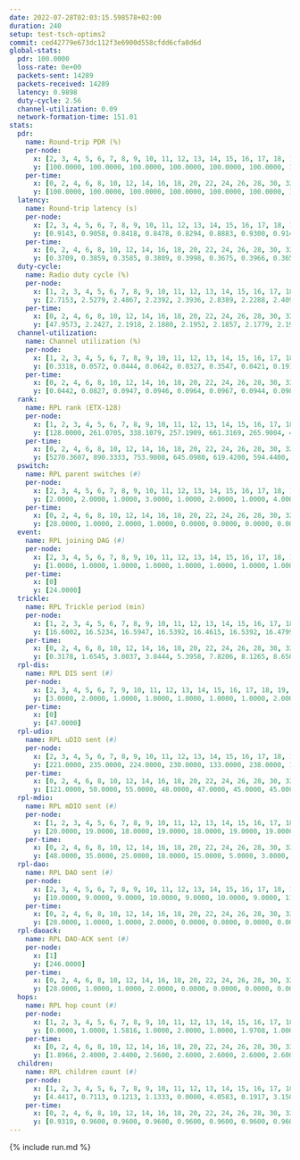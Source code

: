 ```yaml
---
date: 2022-07-28T02:03:15.598578+02:00
duration: 240
setup: test-tsch-optims2
commit: ced42779e673dc112f3e6900d558cfdd6cfa0d6d
global-stats:
  pdr: 100.0000
  loss-rate: 0e+00
  packets-sent: 14289
  packets-received: 14289
  latency: 0.9898
  duty-cycle: 2.56
  channel-utilization: 0.09
  network-formation-time: 151.01
stats:
  pdr:
    name: Round-trip PDR (%)
    per-node:
      x: [2, 3, 4, 5, 6, 7, 8, 9, 10, 11, 12, 13, 14, 15, 16, 17, 18, 19, 20, 21, 22, 23, 24, 25]
      y: [100.0000, 100.0000, 100.0000, 100.0000, 100.0000, 100.0000, 100.0000, 100.0000, 100.0000, 100.0000, 100.0000, 100.0000, 100.0000, 100.0000, 100.0000, 100.0000, 100.0000, 100.0000, 100.0000, 100.0000, 100.0000, 100.0000, 100.0000, 100.0000]
    per-time:
      x: [0, 2, 4, 6, 8, 10, 12, 14, 16, 18, 20, 22, 24, 26, 28, 30, 32, 34, 36, 38, 40, 42, 44, 46, 48, 50, 52, 54, 56, 58, 60, 62, 64, 66, 68, 70, 72, 74, 76, 78, 80, 82, 84, 86, 88, 90, 92, 94, 96, 98, 100, 102, 104, 106, 108, 110, 112, 114, 116, 118, 120, 122, 124, 126, 128, 130, 132, 134, 136, 138, 140, 142, 144, 146, 148, 150, 152, 154, 156, 158, 160, 162, 164, 166, 168, 170, 172, 174, 176, 178, 180, 182, 184, 186, 188, 190, 192, 194, 196, 198, 200, 202, 204, 206, 208, 210, 212, 214, 216, 218, 220, 222, 224, 226, 228, 230, 232, 234, 236, 238]
      y: [100.0000, 100.0000, 100.0000, 100.0000, 100.0000, 100.0000, 100.0000, 100.0000, 100.0000, 100.0000, 100.0000, 100.0000, 100.0000, 100.0000, 100.0000, 100.0000, 100.0000, 100.0000, 100.0000, 100.0000, 100.0000, 100.0000, 100.0000, 100.0000, 100.0000, 100.0000, 100.0000, 100.0000, 100.0000, 100.0000, 100.0000, 100.0000, 100.0000, 100.0000, 100.0000, 100.0000, 100.0000, 100.0000, 100.0000, 100.0000, 100.0000, 100.0000, 100.0000, 100.0000, 100.0000, 100.0000, 100.0000, 100.0000, 100.0000, 100.0000, 100.0000, 100.0000, 100.0000, 100.0000, 100.0000, 100.0000, 100.0000, 100.0000, 100.0000, 100.0000, 100.0000, 100.0000, 100.0000, 100.0000, 100.0000, 100.0000, 100.0000, 100.0000, 100.0000, 100.0000, 100.0000, 100.0000, 100.0000, 100.0000, 100.0000, 100.0000, 100.0000, 100.0000, 100.0000, 100.0000, 100.0000, 100.0000, 100.0000, 100.0000, 100.0000, 100.0000, 100.0000, 100.0000, 100.0000, 100.0000, 100.0000, 100.0000, 100.0000, 100.0000, 100.0000, 100.0000, 100.0000, 100.0000, 100.0000, 100.0000, 100.0000, 100.0000, 100.0000, 100.0000, 100.0000, 100.0000, 100.0000, 100.0000, 100.0000, 100.0000, 100.0000, 100.0000, 100.0000, 100.0000, 100.0000, 100.0000, 100.0000, 100.0000, 100.0000, 100.0000]
  latency:
    name: Round-trip latency (s)
    per-node:
      x: [2, 3, 4, 5, 6, 7, 8, 9, 10, 11, 12, 13, 14, 15, 16, 17, 18, 19, 20, 21, 22, 23, 24, 25]
      y: [0.9143, 0.9058, 0.8418, 0.8478, 0.8294, 0.8883, 0.9300, 0.9149, 0.9727, 0.9172, 0.9365, 0.9695, 0.9983, 0.9453, 0.9751, 1.0759, 1.0844, 0.9892, 1.1361, 1.0546, 1.0226, 1.1765, 1.2103, 1.2262]
    per-time:
      x: [0, 2, 4, 6, 8, 10, 12, 14, 16, 18, 20, 22, 24, 26, 28, 30, 32, 34, 36, 38, 40, 42, 44, 46, 48, 50, 52, 54, 56, 58, 60, 62, 64, 66, 68, 70, 72, 74, 76, 78, 80, 82, 84, 86, 88, 90, 92, 94, 96, 98, 100, 102, 104, 106, 108, 110, 112, 114, 116, 118, 120, 122, 124, 126, 128, 130, 132, 134, 136, 138, 140, 142, 144, 146, 148, 150, 152, 154, 156, 158, 160, 162, 164, 166, 168, 170, 172, 174, 176, 178, 180, 182, 184, 186, 188, 190, 192, 194, 196, 198, 200, 202, 204, 206, 208, 210, 212, 214, 216, 218, 220, 222, 224, 226, 228, 230, 232, 234, 236, 238]
      y: [0.3709, 0.3859, 0.3585, 0.3809, 0.3998, 0.3675, 0.3966, 0.3650, 0.3480, 0.3845, 0.3343, 0.3843, 0.3449, 0.3592, 0.3649, 0.3973, 0.3839, 0.3512, 0.3804, 0.3944, 0.3656, 0.3868, 0.3661, 0.3625, 0.5073, 0.4720, 0.3860, 0.3665, 0.4049, 0.3804, 0.8938, 0.6802, 0.4977, 0.4752, 0.3879, 0.4822, 1.1922, 1.1415, 0.9332, 0.7263, 0.5982, 0.5944, 1.1793, 1.3007, 1.2841, 1.2627, 0.8959, 0.8237, 1.1952, 1.2923, 1.2894, 1.2773, 1.3110, 1.2657, 1.2666, 1.3022, 1.3218, 1.2860, 1.2951, 1.3005, 1.3051, 1.2962, 1.2800, 1.3138, 1.3143, 1.2561, 1.2694, 1.2970, 1.3100, 1.2657, 1.2901, 1.2762, 1.2845, 1.2716, 1.2946, 1.3028, 1.2868, 1.2952, 1.2753, 1.3165, 1.2993, 1.2899, 1.3010, 1.3075, 1.2684, 1.2627, 1.2742, 1.2876, 1.2888, 1.2856, 1.2716, 1.2922, 1.2906, 1.2971, 1.2806, 1.2734, 1.2916, 1.2707, 1.3028, 1.2857, 1.2646, 1.2793, 1.2870, 1.2507, 1.2724, 1.2687, 1.2617, 1.2617, 1.2573, 1.2680, 1.2408, 1.2748, 1.2655, 1.2494, 1.2423, 1.2973, 1.2742, 1.2622, 1.2757, 1.2557]
  duty-cycle:
    name: Radio duty cycle (%)
    per-node:
      x: [1, 2, 3, 4, 5, 6, 7, 8, 9, 10, 11, 12, 13, 14, 15, 16, 17, 18, 19, 20, 21, 22, 23, 24, 25]
      y: [2.7153, 2.5279, 2.4867, 2.2392, 2.3936, 2.8389, 2.2288, 2.4099, 2.3709, 2.3270, 2.4288, 2.4729, 2.5050, 2.4778, 2.8835, 2.4406, 2.4975, 2.5851, 2.7743, 2.6249, 2.7417, 2.6962, 2.6797, 2.7912, 2.8560]
    per-time:
      x: [0, 2, 4, 6, 8, 10, 12, 14, 16, 18, 20, 22, 24, 26, 28, 30, 32, 34, 36, 38, 40, 42, 44, 46, 48, 50, 52, 54, 56, 58, 60, 62, 64, 66, 68, 70, 72, 74, 76, 78, 80, 82, 84, 86, 88, 90, 92, 94, 96, 98, 100, 102, 104, 106, 108, 110, 112, 114, 116, 118, 120, 122, 124, 126, 128, 130, 132, 134, 136, 138, 140, 142, 144, 146, 148, 150, 152, 154, 156, 158, 160, 162, 164, 166, 168, 170, 172, 174, 176, 178, 180, 182, 184, 186, 188, 190, 192, 194, 196, 198, 200, 202, 204, 206, 208, 210, 212, 214, 216, 218, 220, 222, 224, 226, 228, 230, 232, 234, 236, 238]
      y: [47.9573, 2.2427, 2.1918, 2.1880, 2.1952, 2.1857, 2.1779, 2.1947, 2.1968, 2.1686, 2.1890, 2.1728, 2.1780, 2.1656, 2.1928, 2.2042, 2.1841, 2.2148, 2.1698, 2.1659, 2.1698, 2.1696, 2.1868, 2.1909, 2.1685, 2.1761, 2.1862, 2.1847, 2.1679, 2.1707, 2.1708, 2.1767, 2.1771, 2.1832, 2.1753, 2.1810, 2.1818, 2.1841, 2.1705, 2.1752, 2.1845, 2.1826, 2.1183, 2.1793, 2.1639, 2.1935, 2.1811, 2.1686, 2.1884, 2.1739, 2.1854, 2.1815, 2.1773, 2.1759, 2.1723, 2.1673, 2.1648, 2.1900, 2.1734, 2.1691, 2.1849, 2.1782, 2.1915, 2.1663, 2.1839, 2.1663, 2.1754, 2.1752, 2.1881, 2.2002, 2.1849, 2.1805, 2.1697, 2.1644, 2.1800, 2.1800, 2.1952, 2.1768, 2.1877, 2.1660, 2.1872, 2.1369, 2.1382, 2.1850, 2.1851, 2.1865, 2.1828, 2.1810, 2.1723, 2.1778, 2.1764, 2.1742, 2.1849, 2.1770, 2.1824, 2.1867, 2.1633, 2.1849, 2.1837, 2.1887, 2.1836, 2.1682, 2.1627, 2.1870, 2.1732, 2.1805, 2.1743, 2.1643, 2.1596, 2.1226, 2.1689, 2.1684, 2.1891, 2.1770, 2.1708, 2.1747, 2.1811, 2.1802, 2.1870, 2.1935]
  channel-utilization:
    name: Channel utilization (%)
    per-node:
      x: [1, 2, 3, 4, 5, 6, 7, 8, 9, 10, 11, 12, 13, 14, 15, 16, 17, 18, 19, 20, 21, 22, 23, 24, 25]
      y: [0.3318, 0.0572, 0.0444, 0.0642, 0.0327, 0.3547, 0.0421, 0.1915, 0.0671, 0.0377, 0.0342, 0.0698, 0.1017, 0.0707, 0.2143, 0.0392, 0.0391, 0.0680, 0.0652, 0.0413, 0.0518, 0.0811, 0.0342, 0.0338, 0.0326]
    per-time:
      x: [0, 2, 4, 6, 8, 10, 12, 14, 16, 18, 20, 22, 24, 26, 28, 30, 32, 34, 36, 38, 40, 42, 44, 46, 48, 50, 52, 54, 56, 58, 60, 62, 64, 66, 68, 70, 72, 74, 76, 78, 80, 82, 84, 86, 88, 90, 92, 94, 96, 98, 100, 102, 104, 106, 108, 110, 112, 114, 116, 118, 120, 122, 124, 126, 128, 130, 132, 134, 136, 138, 140, 142, 144, 146, 148, 150, 152, 154, 156, 158, 160, 162, 164, 166, 168, 170, 172, 174, 176, 178, 180, 182, 184, 186, 188, 190, 192, 194, 196, 198, 200, 202, 204, 206, 208, 210, 212, 214, 216, 218, 220, 222, 224, 226, 228, 230, 232, 234, 236, 238]
      y: [0.0442, 0.0827, 0.0947, 0.0946, 0.0964, 0.0967, 0.0944, 0.0983, 0.1009, 0.0892, 0.0952, 0.0901, 0.0936, 0.0898, 0.1005, 0.0965, 0.0992, 0.1039, 0.0879, 0.0920, 0.0864, 0.0885, 0.0919, 0.0914, 0.0833, 0.0904, 0.0916, 0.0909, 0.0836, 0.0849, 0.0833, 0.0893, 0.0869, 0.0892, 0.0869, 0.0912, 0.0881, 0.0881, 0.0870, 0.0867, 0.0882, 0.0890, 0.0795, 0.0867, 0.0859, 0.0928, 0.0894, 0.0894, 0.0920, 0.0887, 0.0904, 0.0932, 0.0899, 0.0913, 0.0874, 0.0848, 0.0870, 0.0901, 0.0865, 0.0831, 0.0908, 0.0880, 0.0913, 0.0856, 0.0902, 0.0839, 0.0847, 0.0882, 0.0879, 0.0954, 0.0876, 0.0853, 0.0825, 0.0821, 0.0866, 0.0870, 0.0932, 0.0839, 0.0887, 0.0823, 0.0903, 0.0853, 0.0881, 0.0891, 0.0884, 0.0888, 0.0862, 0.0858, 0.0859, 0.0872, 0.0865, 0.0859, 0.0873, 0.0866, 0.0914, 0.0854, 0.0807, 0.0904, 0.0874, 0.0915, 0.0885, 0.0811, 0.0814, 0.0900, 0.0830, 0.0861, 0.0857, 0.0834, 0.0781, 0.0820, 0.0837, 0.0815, 0.0876, 0.0849, 0.0837, 0.0849, 0.0903, 0.0879, 0.0867, 0.0930]
  rank:
    name: RPL rank (ETX-128)
    per-node:
      x: [1, 2, 3, 4, 5, 6, 7, 8, 9, 10, 11, 12, 13, 14, 15, 16, 17, 18, 19, 20, 21, 22, 23, 24, 25]
      y: [128.0000, 261.0705, 338.1079, 257.1909, 661.3169, 265.9004, 403.5537, 304.4149, 463.9672, 416.2107, 724.0205, 692.3843, 527.4180, 747.1926, 415.4875, 472.5934, 553.3566, 687.7918, 582.4357, 725.9794, 697.9795, 638.6942, 788.6545, 814.8689, 833.8765]
    per-time:
      x: [0, 2, 4, 6, 8, 10, 12, 14, 16, 18, 20, 22, 24, 26, 28, 30, 32, 34, 36, 38, 40, 42, 44, 46, 48, 50, 52, 54, 56, 58, 60, 62, 64, 66, 68, 70, 72, 74, 76, 78, 80, 82, 84, 86, 88, 90, 92, 94, 96, 98, 100, 102, 104, 106, 108, 110, 112, 114, 116, 118, 120, 122, 124, 126, 128, 130, 132, 134, 136, 138, 140, 142, 144, 146, 148, 150, 152, 154, 156, 158, 160, 162, 164, 166, 168, 170, 172, 174, 176, 178, 180, 182, 184, 186, 188, 190, 192, 194, 196, 198, 200, 202, 204, 206, 208, 210, 212, 214, 216, 218, 220, 222, 224, 226, 228, 230, 232, 234, 236, 238]
      y: [5270.3607, 890.3333, 753.9808, 645.0980, 619.4200, 594.4400, 604.7200, 605.3400, 566.7885, 541.7400, 538.3200, 536.6400, 540.4902, 527.0800, 531.2200, 539.0400, 535.6200, 528.2549, 527.4800, 540.0769, 526.9800, 518.8269, 513.3333, 492.6667, 483.0196, 479.6200, 479.6000, 484.0189, 470.5200, 466.3800, 467.0400, 465.9400, 465.3800, 466.4400, 476.0800, 482.6346, 474.3000, 473.9600, 475.5400, 479.2941, 470.0200, 469.3800, 478.8627, 482.0000, 481.1600, 482.2941, 486.8462, 472.6200, 475.7647, 480.6275, 471.3600, 467.6200, 467.4400, 470.9000, 464.0588, 459.1800, 467.1176, 471.0000, 472.0000, 470.1600, 472.9600, 477.1200, 485.5490, 474.6000, 481.2157, 472.6800, 473.1154, 472.6800, 475.2692, 466.6275, 466.3137, 462.6200, 466.9804, 459.1200, 464.5490, 461.8400, 455.3000, 448.3200, 452.4600, 453.9600, 451.9000, 460.1200, 462.1400, 461.6400, 461.0000, 466.0980, 458.8200, 460.4200, 462.6000, 469.0600, 469.4000, 464.5192, 455.9400, 456.5200, 455.7000, 460.8600, 458.8600, 456.4400, 456.1400, 454.8600, 450.4615, 453.4200, 459.7800, 463.9400, 466.5400, 470.5294, 471.0392, 465.4000, 472.0200, 468.3137, 474.8800, 479.5882, 477.8627, 471.2600, 471.6800, 475.3585, 466.0600, 467.3600, 464.5000, 464.5000]
  pswitch:
    name: RPL parent switches (#)
    per-node:
      x: [2, 3, 4, 5, 6, 7, 8, 9, 10, 11, 12, 13, 14, 15, 16, 17, 18, 19, 20, 21, 22, 23, 24, 25]
      y: [2.0000, 2.0000, 1.0000, 3.0000, 1.0000, 2.0000, 1.0000, 4.0000, 3.0000, 4.0000, 2.0000, 5.0000, 4.0000, 1.0000, 2.0000, 5.0000, 6.0000, 2.0000, 4.0000, 5.0000, 3.0000, 7.0000, 6.0000, 5.0000]
    per-time:
      x: [0, 2, 4, 6, 8, 10, 12, 14, 16, 18, 20, 22, 24, 26, 28, 30, 32, 34, 36, 38, 40, 42, 44, 46, 48, 50, 52, 54, 56, 58, 60, 62, 64, 66, 68, 70, 72, 74, 76, 78, 80, 82, 84, 86, 88, 90, 92, 94, 96, 98, 100, 102, 104, 106, 108, 110, 112, 114, 116, 118, 120, 122, 124, 126, 128, 130, 132, 134, 136, 138, 140, 142, 144, 146, 148, 150, 152, 154, 156, 158, 160, 162, 164, 166, 168, 170, 172, 174, 176, 178, 180, 182, 184, 186, 188, 190, 192, 194, 196, 198, 200, 202, 204, 206, 208, 210, 212, 214, 216, 218, 220, 222, 224, 226, 228, 230]
      y: [28.0000, 1.0000, 2.0000, 1.0000, 0.0000, 0.0000, 0.0000, 0.0000, 2.0000, 0.0000, 0.0000, 0.0000, 1.0000, 0.0000, 0.0000, 0.0000, 0.0000, 1.0000, 0.0000, 2.0000, 0.0000, 2.0000, 1.0000, 1.0000, 1.0000, 0.0000, 0.0000, 3.0000, 0.0000, 0.0000, 0.0000, 0.0000, 0.0000, 0.0000, 0.0000, 2.0000, 0.0000, 0.0000, 0.0000, 1.0000, 0.0000, 0.0000, 1.0000, 0.0000, 0.0000, 1.0000, 2.0000, 0.0000, 1.0000, 1.0000, 0.0000, 0.0000, 0.0000, 0.0000, 1.0000, 0.0000, 1.0000, 0.0000, 0.0000, 0.0000, 0.0000, 0.0000, 1.0000, 0.0000, 1.0000, 0.0000, 2.0000, 0.0000, 2.0000, 1.0000, 1.0000, 0.0000, 1.0000, 0.0000, 1.0000, 0.0000, 0.0000, 0.0000, 0.0000, 0.0000, 0.0000, 0.0000, 0.0000, 0.0000, 0.0000, 1.0000, 0.0000, 0.0000, 0.0000, 0.0000, 0.0000, 2.0000, 0.0000, 0.0000, 0.0000, 0.0000, 0.0000, 0.0000, 0.0000, 0.0000, 2.0000, 0.0000, 0.0000, 0.0000, 0.0000, 1.0000, 1.0000, 0.0000, 0.0000, 1.0000, 0.0000, 1.0000, 1.0000, 0.0000, 0.0000, 3.0000]
  event:
    name: RPL joining DAG (#)
    per-node:
      x: [2, 3, 4, 5, 6, 7, 8, 9, 10, 11, 12, 13, 14, 15, 16, 17, 18, 19, 20, 21, 22, 23, 24, 25]
      y: [1.0000, 1.0000, 1.0000, 1.0000, 1.0000, 1.0000, 1.0000, 1.0000, 1.0000, 1.0000, 1.0000, 1.0000, 1.0000, 1.0000, 1.0000, 1.0000, 1.0000, 1.0000, 1.0000, 1.0000, 1.0000, 1.0000, 1.0000, 1.0000]
    per-time:
      x: [0]
      y: [24.0000]
  trickle:
    name: RPL Trickle period (min)
    per-node:
      x: [1, 2, 3, 4, 5, 6, 7, 8, 9, 10, 11, 12, 13, 14, 15, 16, 17, 18, 19, 20, 21, 22, 23, 24, 25]
      y: [16.6002, 16.5234, 16.5947, 16.5392, 16.4615, 16.5392, 16.4799, 16.5256, 16.5507, 16.5273, 16.5340, 16.5284, 16.6056, 16.5340, 16.2156, 16.5970, 16.3001, 16.5913, 16.5392, 16.4672, 16.3862, 16.2260, 16.5139, 16.6056, 16.2683]
    per-time:
      x: [0, 2, 4, 6, 8, 10, 12, 14, 16, 18, 20, 22, 24, 26, 28, 30, 32, 34, 36, 38, 40, 42, 44, 46, 48, 50, 52, 54, 56, 58, 60, 62, 64, 66, 68, 70, 72, 74, 76, 78, 80, 82, 84, 86, 88, 90, 92, 94, 96, 98, 100, 102, 104, 106, 108, 110, 112, 114, 116, 118, 120, 122, 124, 126, 128, 130, 132, 134, 136, 138, 140, 142, 144, 146, 148, 150, 152, 154, 156, 158, 160, 162, 164, 166, 168, 170, 172, 174, 176, 178, 180, 182, 184, 186, 188, 190, 192, 194, 196, 198, 200, 202, 204, 206, 208, 210, 212, 214, 216, 218, 220, 222, 224, 226, 228, 230, 232, 234, 236, 238]
      y: [0.3178, 1.6545, 3.0037, 3.8444, 5.3958, 7.8206, 8.1265, 8.6508, 8.7381, 15.0296, 16.0782, 16.7772, 17.4763, 17.4763, 17.4763, 17.4763, 17.4763, 17.4763, 17.4763, 17.4763, 17.4763, 17.4763, 17.4763, 17.4763, 17.4763, 17.4763, 17.4763, 17.4763, 17.4763, 17.4763, 17.4763, 17.4763, 17.4763, 17.4763, 17.4763, 17.4763, 17.4763, 17.4763, 17.4763, 17.4763, 17.4763, 17.4763, 17.4763, 17.4763, 17.4763, 17.4763, 17.4763, 17.4763, 17.4763, 17.4763, 17.4763, 17.4763, 17.4763, 17.4763, 17.4763, 17.4763, 17.4763, 17.4763, 17.4763, 17.4763, 17.4763, 17.4763, 17.4763, 17.4763, 17.4763, 17.4763, 17.4763, 17.4763, 17.4763, 17.4763, 17.4763, 17.4763, 17.4763, 17.4763, 17.4763, 17.4763, 17.4763, 17.4763, 17.4763, 17.4763, 17.4763, 17.4763, 17.4763, 17.4763, 17.4763, 17.4763, 17.4763, 17.4763, 17.4763, 17.4763, 17.4763, 17.4763, 17.4763, 17.4763, 17.4763, 17.4763, 17.4763, 17.4763, 17.4763, 17.4763, 17.4763, 17.4763, 17.4763, 17.4763, 17.4763, 17.4763, 17.4763, 17.4763, 17.4763, 17.4763, 17.4763, 17.4763, 17.4763, 17.4763, 17.4763, 17.4763, 17.4763, 17.4763, 17.4763, 17.4763]
  rpl-dis:
    name: RPL DIS sent (#)
    per-node:
      x: [2, 3, 4, 5, 6, 7, 9, 10, 11, 12, 13, 14, 15, 16, 17, 18, 19, 20, 21, 22, 23, 24, 25]
      y: [3.0000, 2.0000, 1.0000, 1.0000, 1.0000, 1.0000, 1.0000, 2.0000, 2.0000, 1.0000, 2.0000, 1.0000, 1.0000, 2.0000, 2.0000, 3.0000, 4.0000, 2.0000, 3.0000, 2.0000, 3.0000, 3.0000, 4.0000]
    per-time:
      x: [0]
      y: [47.0000]
  rpl-udio:
    name: RPL uDIO sent (#)
    per-node:
      x: [2, 3, 4, 5, 6, 7, 8, 9, 10, 11, 12, 13, 14, 15, 16, 17, 18, 19, 20, 21, 22, 23, 24, 25]
      y: [221.0000, 235.0000, 224.0000, 230.0000, 133.0000, 238.0000, 107.0000, 223.0000, 232.0000, 227.0000, 250.0000, 200.0000, 207.0000, 142.0000, 238.0000, 241.0000, 202.0000, 200.0000, 236.0000, 203.0000, 189.0000, 211.0000, 236.0000, 185.0000]
    per-time:
      x: [0, 2, 4, 6, 8, 10, 12, 14, 16, 18, 20, 22, 24, 26, 28, 30, 32, 34, 36, 38, 40, 42, 44, 46, 48, 50, 52, 54, 56, 58, 60, 62, 64, 66, 68, 70, 72, 74, 76, 78, 80, 82, 84, 86, 88, 90, 92, 94, 96, 98, 100, 102, 104, 106, 108, 110, 112, 114, 116, 118, 120, 122, 124, 126, 128, 130, 132, 134, 136, 138, 140, 142, 144, 146, 148, 150, 152, 154, 156, 158, 160, 162, 164, 166, 168, 170, 172, 174, 176, 178, 180, 182, 184, 186, 188, 190, 192, 194, 196, 198, 200, 202, 204, 206, 208, 210, 212, 214, 216, 218, 220, 222, 224, 226, 228, 230, 232, 234, 236, 238, 240]
      y: [121.0000, 50.0000, 55.0000, 48.0000, 47.0000, 45.0000, 45.0000, 50.0000, 48.0000, 46.0000, 43.0000, 42.0000, 41.0000, 38.0000, 41.0000, 48.0000, 49.0000, 45.0000, 35.0000, 37.0000, 25.0000, 37.0000, 50.0000, 46.0000, 46.0000, 35.0000, 41.0000, 37.0000, 31.0000, 37.0000, 44.0000, 48.0000, 42.0000, 38.0000, 44.0000, 32.0000, 33.0000, 43.0000, 45.0000, 45.0000, 44.0000, 40.0000, 35.0000, 44.0000, 42.0000, 49.0000, 45.0000, 47.0000, 36.0000, 36.0000, 38.0000, 45.0000, 41.0000, 51.0000, 44.0000, 40.0000, 33.0000, 25.0000, 38.0000, 36.0000, 50.0000, 50.0000, 41.0000, 33.0000, 30.0000, 31.0000, 39.0000, 48.0000, 50.0000, 44.0000, 42.0000, 44.0000, 23.0000, 27.0000, 38.0000, 47.0000, 46.0000, 43.0000, 42.0000, 38.0000, 40.0000, 35.0000, 42.0000, 49.0000, 52.0000, 39.0000, 37.0000, 37.0000, 36.0000, 40.0000, 51.0000, 43.0000, 48.0000, 42.0000, 29.0000, 40.0000, 39.0000, 48.0000, 45.0000, 45.0000, 36.0000, 33.0000, 34.0000, 42.0000, 40.0000, 48.0000, 45.0000, 39.0000, 42.0000, 34.0000, 30.0000, 33.0000, 48.0000, 49.0000, 40.0000, 40.0000, 34.0000, 31.0000, 35.0000, 37.0000, 15.0000]
  rpl-mdio:
    name: RPL mDIO sent (#)
    per-node:
      x: [1, 2, 3, 4, 5, 6, 7, 8, 9, 10, 11, 12, 13, 14, 15, 16, 17, 18, 19, 20, 21, 22, 23, 24, 25]
      y: [20.0000, 19.0000, 18.0000, 19.0000, 18.0000, 19.0000, 19.0000, 21.0000, 19.0000, 19.0000, 18.0000, 19.0000, 18.0000, 18.0000, 22.0000, 19.0000, 21.0000, 19.0000, 18.0000, 20.0000, 21.0000, 22.0000, 18.0000, 18.0000, 22.0000]
    per-time:
      x: [0, 2, 4, 6, 8, 10, 12, 14, 16, 18, 20, 22, 24, 26, 28, 30, 32, 34, 36, 38, 40, 42, 44, 46, 48, 50, 52, 54, 56, 58, 60, 62, 64, 66, 68, 70, 72, 74, 76, 78, 80, 82, 84, 86, 88, 90, 92, 94, 96, 98, 100, 102, 104, 106, 108, 110, 112, 114, 116, 118, 120, 122, 124, 126, 128, 130, 132, 134, 136, 138, 140, 142, 144, 146, 148, 150, 152, 154, 156, 158, 160, 162, 164, 166, 168, 170, 172, 174, 176, 178, 180, 182, 184, 186, 188, 190, 192, 194, 196, 198, 200, 202, 204, 206, 208, 210, 212, 214, 216, 218, 220, 222, 224, 226, 228, 230, 232, 234, 236, 238, 240]
      y: [48.0000, 35.0000, 25.0000, 18.0000, 15.0000, 5.0000, 3.0000, 10.0000, 10.0000, 1.0000, 3.0000, 1.0000, 0.0000, 1.0000, 2.0000, 7.0000, 4.0000, 8.0000, 2.0000, 1.0000, 0.0000, 0.0000, 7.0000, 7.0000, 3.0000, 6.0000, 1.0000, 1.0000, 0.0000, 0.0000, 2.0000, 9.0000, 2.0000, 4.0000, 6.0000, 1.0000, 1.0000, 0.0000, 0.0000, 1.0000, 4.0000, 6.0000, 5.0000, 6.0000, 1.0000, 2.0000, 0.0000, 0.0000, 1.0000, 9.0000, 5.0000, 7.0000, 3.0000, 0.0000, 0.0000, 0.0000, 0.0000, 3.0000, 4.0000, 8.0000, 6.0000, 1.0000, 1.0000, 1.0000, 1.0000, 1.0000, 7.0000, 3.0000, 2.0000, 7.0000, 4.0000, 1.0000, 0.0000, 0.0000, 4.0000, 3.0000, 7.0000, 2.0000, 8.0000, 0.0000, 0.0000, 1.0000, 0.0000, 0.0000, 3.0000, 5.0000, 10.0000, 3.0000, 2.0000, 1.0000, 1.0000, 0.0000, 6.0000, 4.0000, 3.0000, 9.0000, 3.0000, 0.0000, 0.0000, 0.0000, 0.0000, 4.0000, 3.0000, 9.0000, 6.0000, 2.0000, 0.0000, 1.0000, 0.0000, 4.0000, 4.0000, 2.0000, 6.0000, 5.0000, 2.0000, 1.0000, 1.0000, 0.0000, 5.0000, 3.0000, 2.0000]
  rpl-dao:
    name: RPL DAO sent (#)
    per-node:
      x: [2, 3, 4, 5, 6, 7, 8, 9, 10, 11, 12, 13, 14, 15, 16, 17, 18, 19, 20, 21, 22, 23, 24, 25]
      y: [10.0000, 9.0000, 9.0000, 10.0000, 9.0000, 10.0000, 9.0000, 11.0000, 10.0000, 10.0000, 9.0000, 11.0000, 11.0000, 9.0000, 10.0000, 11.0000, 12.0000, 10.0000, 10.0000, 11.0000, 10.0000, 12.0000, 12.0000, 11.0000]
    per-time:
      x: [0, 2, 4, 6, 8, 10, 12, 14, 16, 18, 20, 22, 24, 26, 28, 30, 32, 34, 36, 38, 40, 42, 44, 46, 48, 50, 52, 54, 56, 58, 60, 62, 64, 66, 68, 70, 72, 74, 76, 78, 80, 82, 84, 86, 88, 90, 92, 94, 96, 98, 100, 102, 104, 106, 108, 110, 112, 114, 116, 118, 120, 122, 124, 126, 128, 130, 132, 134, 136, 138, 140, 142, 144, 146, 148, 150, 152, 154, 156, 158, 160, 162, 164, 166, 168, 170, 172, 174, 176, 178, 180, 182, 184, 186, 188, 190, 192, 194, 196, 198, 200, 202, 204, 206, 208, 210, 212, 214, 216, 218, 220, 222, 224, 226, 228, 230, 232, 234, 236, 238]
      y: [28.0000, 1.0000, 1.0000, 2.0000, 0.0000, 0.0000, 0.0000, 0.0000, 2.0000, 0.0000, 0.0000, 0.0000, 1.0000, 0.0000, 16.0000, 3.0000, 0.0000, 3.0000, 0.0000, 2.0000, 0.0000, 2.0000, 1.0000, 2.0000, 1.0000, 0.0000, 0.0000, 4.0000, 6.0000, 5.0000, 0.0000, 3.0000, 0.0000, 1.0000, 1.0000, 3.0000, 0.0000, 3.0000, 1.0000, 1.0000, 0.0000, 2.0000, 3.0000, 8.0000, 0.0000, 1.0000, 3.0000, 0.0000, 2.0000, 3.0000, 0.0000, 2.0000, 0.0000, 2.0000, 1.0000, 2.0000, 2.0000, 8.0000, 0.0000, 0.0000, 2.0000, 1.0000, 2.0000, 2.0000, 1.0000, 2.0000, 2.0000, 1.0000, 4.0000, 1.0000, 4.0000, 6.0000, 1.0000, 0.0000, 2.0000, 2.0000, 1.0000, 1.0000, 0.0000, 2.0000, 1.0000, 1.0000, 2.0000, 1.0000, 3.0000, 6.0000, 3.0000, 0.0000, 1.0000, 3.0000, 1.0000, 2.0000, 1.0000, 0.0000, 3.0000, 1.0000, 1.0000, 1.0000, 3.0000, 2.0000, 6.0000, 1.0000, 0.0000, 4.0000, 1.0000, 2.0000, 2.0000, 0.0000, 0.0000, 2.0000, 1.0000, 3.0000, 2.0000, 1.0000, 6.0000, 3.0000, 1.0000, 1.0000, 3.0000, 2.0000]
  rpl-daoack:
    name: RPL DAO-ACK sent (#)
    per-node:
      x: [1]
      y: [246.0000]
    per-time:
      x: [0, 2, 4, 6, 8, 10, 12, 14, 16, 18, 20, 22, 24, 26, 28, 30, 32, 34, 36, 38, 40, 42, 44, 46, 48, 50, 52, 54, 56, 58, 60, 62, 64, 66, 68, 70, 72, 74, 76, 78, 80, 82, 84, 86, 88, 90, 92, 94, 96, 98, 100, 102, 104, 106, 108, 110, 112, 114, 116, 118, 120, 122, 124, 126, 128, 130, 132, 134, 136, 138, 140, 142, 144, 146, 148, 150, 152, 154, 156, 158, 160, 162, 164, 166, 168, 170, 172, 174, 176, 178, 180, 182, 184, 186, 188, 190, 192, 194, 196, 198, 200, 202, 204, 206, 208, 210, 212, 214, 216, 218, 220, 222, 224, 226, 228, 230, 232, 234, 236, 238]
      y: [28.0000, 1.0000, 1.0000, 2.0000, 0.0000, 0.0000, 0.0000, 0.0000, 2.0000, 0.0000, 0.0000, 0.0000, 1.0000, 0.0000, 16.0000, 3.0000, 0.0000, 3.0000, 0.0000, 2.0000, 0.0000, 2.0000, 1.0000, 2.0000, 1.0000, 0.0000, 0.0000, 4.0000, 6.0000, 5.0000, 0.0000, 3.0000, 0.0000, 1.0000, 1.0000, 3.0000, 0.0000, 3.0000, 1.0000, 1.0000, 0.0000, 2.0000, 3.0000, 8.0000, 0.0000, 1.0000, 3.0000, 0.0000, 2.0000, 3.0000, 0.0000, 2.0000, 0.0000, 2.0000, 1.0000, 2.0000, 2.0000, 8.0000, 0.0000, 0.0000, 2.0000, 1.0000, 2.0000, 2.0000, 1.0000, 2.0000, 2.0000, 1.0000, 4.0000, 1.0000, 4.0000, 6.0000, 1.0000, 0.0000, 2.0000, 2.0000, 1.0000, 1.0000, 0.0000, 2.0000, 1.0000, 1.0000, 2.0000, 1.0000, 3.0000, 6.0000, 3.0000, 0.0000, 1.0000, 3.0000, 1.0000, 2.0000, 1.0000, 0.0000, 3.0000, 1.0000, 1.0000, 1.0000, 3.0000, 2.0000, 6.0000, 1.0000, 0.0000, 4.0000, 1.0000, 2.0000, 2.0000, 0.0000, 0.0000, 2.0000, 1.0000, 3.0000, 2.0000, 1.0000, 6.0000, 3.0000, 1.0000, 1.0000, 3.0000, 2.0000]
  hops:
    name: RPL hop count (#)
    per-node:
      x: [1, 2, 3, 4, 5, 6, 7, 8, 9, 10, 11, 12, 13, 14, 15, 16, 17, 18, 19, 20, 21, 22, 23, 24, 25]
      y: [0.0000, 1.0000, 1.5816, 1.0000, 2.0000, 1.0000, 1.9708, 1.0000, 2.1083, 2.0000, 2.1046, 2.0000, 2.8787, 2.1172, 2.0000, 2.1172, 2.9874, 3.4937, 3.1632, 3.9958, 3.9331, 3.1590, 4.2050, 4.4370, 4.7773]
    per-time:
      x: [0, 2, 4, 6, 8, 10, 12, 14, 16, 18, 20, 22, 24, 26, 28, 30, 32, 34, 36, 38, 40, 42, 44, 46, 48, 50, 52, 54, 56, 58, 60, 62, 64, 66, 68, 70, 72, 74, 76, 78, 80, 82, 84, 86, 88, 90, 92, 94, 96, 98, 100, 102, 104, 106, 108, 110, 112, 114, 116, 118, 120, 122, 124, 126, 128, 130, 132, 134, 136, 138, 140, 142, 144, 146, 148, 150, 152, 154, 156, 158, 160, 162, 164, 166, 168, 170, 172, 174, 176, 178, 180, 182, 184, 186, 188, 190, 192, 194, 196, 198, 200, 202, 204, 206, 208, 210, 212, 214, 216, 218, 220, 222, 224, 226, 228, 230, 232, 234, 236, 238]
      y: [1.8966, 2.4000, 2.4400, 2.5600, 2.6000, 2.6000, 2.6000, 2.6000, 2.6400, 2.6400, 2.6400, 2.6400, 2.6000, 2.5600, 2.5600, 2.5600, 2.5600, 2.5400, 2.5200, 2.5200, 2.4800, 2.4600, 2.4200, 2.4000, 2.4000, 2.4000, 2.4000, 2.4200, 2.4400, 2.4400, 2.4400, 2.4400, 2.4400, 2.4400, 2.4400, 2.4400, 2.4400, 2.4400, 2.4400, 2.4200, 2.4000, 2.4000, 2.4200, 2.4400, 2.4400, 2.4400, 2.4200, 2.4000, 2.4600, 2.5200, 2.5200, 2.5200, 2.5200, 2.5200, 2.4600, 2.4000, 2.4000, 2.4000, 2.4000, 2.4000, 2.4000, 2.4000, 2.4200, 2.4400, 2.4400, 2.4400, 2.4400, 2.4800, 2.5000, 2.5200, 2.4800, 2.4800, 2.4800, 2.4400, 2.4400, 2.4000, 2.4000, 2.4000, 2.4000, 2.4000, 2.4000, 2.4000, 2.4000, 2.4000, 2.4000, 2.4000, 2.4400, 2.4400, 2.4400, 2.4400, 2.4400, 2.4200, 2.4400, 2.4400, 2.4400, 2.4400, 2.4400, 2.4400, 2.4400, 2.4400, 2.4000, 2.4000, 2.4000, 2.4000, 2.4000, 2.3400, 2.2800, 2.2800, 2.2800, 2.2800, 2.2800, 2.2800, 2.2800, 2.2800, 2.2800, 2.3200, 2.4400, 2.4400, 2.4400, 2.4400]
  children:
    name: RPL children count (#)
    per-node:
      x: [1, 2, 3, 4, 5, 6, 7, 8, 9, 10, 11, 12, 13, 14, 15, 16, 17, 18, 19, 20, 21, 22, 23, 24, 25]
      y: [4.4417, 0.7113, 0.1213, 1.1333, 0.0000, 4.0583, 0.1917, 3.1500, 0.2958, 0.1757, 0.0000, 0.4100, 1.2552, 0.5272, 2.8787, 0.0962, 0.1506, 0.9038, 1.0502, 0.3180, 0.6318, 1.3473, 0.1088, 0.0000, 0.0000]
    per-time:
      x: [0, 2, 4, 6, 8, 10, 12, 14, 16, 18, 20, 22, 24, 26, 28, 30, 32, 34, 36, 38, 40, 42, 44, 46, 48, 50, 52, 54, 56, 58, 60, 62, 64, 66, 68, 70, 72, 74, 76, 78, 80, 82, 84, 86, 88, 90, 92, 94, 96, 98, 100, 102, 104, 106, 108, 110, 112, 114, 116, 118, 120, 122, 124, 126, 128, 130, 132, 134, 136, 138, 140, 142, 144, 146, 148, 150, 152, 154, 156, 158, 160, 162, 164, 166, 168, 170, 172, 174, 176, 178, 180, 182, 184, 186, 188, 190, 192, 194, 196, 198, 200, 202, 204, 206, 208, 210, 212, 214, 216, 218, 220, 222, 224, 226, 228, 230, 232, 234, 236, 238]
      y: [0.9310, 0.9600, 0.9600, 0.9600, 0.9600, 0.9600, 0.9600, 0.9600, 0.9600, 0.9600, 0.9600, 0.9600, 0.9600, 0.9600, 0.9600, 0.9600, 0.9600, 0.9600, 0.9600, 0.9600, 0.9600, 0.9600, 0.9600, 0.9600, 0.9600, 0.9600, 0.9600, 0.9600, 0.9600, 0.9600, 0.9600, 0.9600, 0.9600, 0.9600, 0.9600, 0.9600, 0.9600, 0.9600, 0.9600, 0.9600, 0.9600, 0.9600, 0.9600, 0.9600, 0.9600, 0.9600, 0.9600, 0.9600, 0.9600, 0.9600, 0.9600, 0.9600, 0.9600, 0.9600, 0.9600, 0.9600, 0.9600, 0.9600, 0.9600, 0.9600, 0.9600, 0.9600, 0.9600, 0.9600, 0.9600, 0.9600, 0.9600, 0.9600, 0.9600, 0.9600, 0.9600, 0.9600, 0.9600, 0.9600, 0.9600, 0.9600, 0.9600, 0.9600, 0.9600, 0.9600, 0.9600, 0.9600, 0.9600, 0.9600, 0.9600, 0.9600, 0.9600, 0.9600, 0.9600, 0.9600, 0.9600, 0.9600, 0.9600, 0.9600, 0.9600, 0.9600, 0.9600, 0.9600, 0.9600, 0.9600, 0.9600, 0.9600, 0.9600, 0.9600, 0.9600, 0.9600, 0.9600, 0.9600, 0.9600, 0.9600, 0.9600, 0.9600, 0.9600, 0.9600, 0.9600, 0.9600, 0.9600, 0.9600, 0.9600, 0.9600]
---
```


{% include run.md %}
